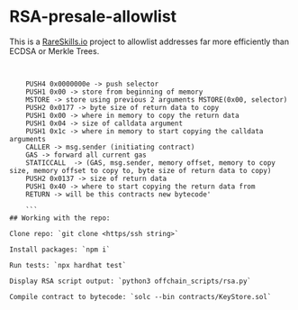 
# RSA-presale-allowlist
This is a [RareSkills.io](https://RareSkills.io) project to allowlist addresses far more efficiently than ECDSA or Merkle Trees.

##

```shell 
 
    PUSH4 0x0000000e -> push selector
    PUSH1 0x00 -> store from beginning of memory
    MSTORE -> store using previous 2 arguments MSTORE(0x00, selector)
    PUSH2 0x0177 -> byte size of return data to copy
    PUSH1 0x00 -> where in memory to copy the return data
    PUSH1 0x04 -> size of calldata argument
    PUSH1 0x1c -> where in memory to start copying the calldata arguments
    CALLER -> msg.sender (initiating contract)
    GAS -> forward all current gas
    STATICCALL  -> (GAS, msg.sender, memory offset, memory to copy size, memory offset to copy to, byte size of return data to copy)
    PUSH2 0x0137 -> size of return data
    PUSH1 0x40 -> where to start copying the return data from
    RETURN -> will be this contracts new bytecode'
  
    ```
## Working with the repo:

Clone repo: `git clone <https/ssh string>`

Install packages: `npm i`

Run tests: `npx hardhat test`

Display RSA script output: `python3 offchain_scripts/rsa.py`

Compile contract to bytecode: `solc --bin contracts/KeyStore.sol`

